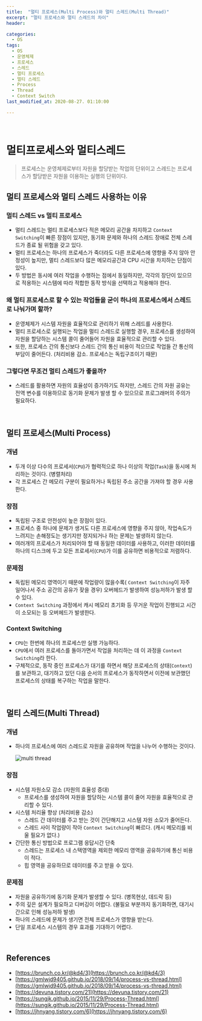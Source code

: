 ```yaml
---
title:  "멀티 프로세스(Multi Process)와 멀티 스레드(Multi Thread)"
excerpt: "멀티 프로세스와 멀티 스레드의 차이"
header:

categories:
  - OS
tags:
  - OS
  - 운영체제
  - 프로세스
  - 스레드
  - 멀티 프로세스
  - 멀티 스레드
  - Process
  - Thread
  - Context Switch
last_modified_at: 2020-08-27. 01:10:00

---
```


<br>

# 멀티프로세스와 멀티스레드

> 프로세스는 운영체제로부터 자원을 할당받는 작업의 단위이고 스레드는 프로세스가 할당받은 자원을 이용하는 실행의 단위이다.

## 멀티 프로세스와 멀티 스레드 사용하는 이유

### 멀티 스레드 vs 멀티 프로세스

- 멀티 스레드는 멀티 프로세스보다 적은 메모리 공간을 차지하고 `Context Switching`이 빠른 장점이 있지만, 동기화 문제와 하나의 스레드 장애로 전체 스레드가 종료 될 위험을 갖고 있다.
- 멀티 프로세스는 하나의 프로세스가 죽더라도 다른 프로세스에 영향을 주지 않아 안정성이 높지만, 멀티 스레드보다 많은 메모리공간과 CPU 시간을 차지하는 단점이 있다.
- 두 방법은 동시에 여러 작업을 수행하는 점에서 동일하지만, 각각의 장단이 있으므로 적용하는 시스템에 따라 적합한 동작 방식을 선택하고 적용해야 한다.

### 왜 멀티 프로세스로 할 수 있는 작업들을 굳이 하나의 프로세스에서 스레드로 나눠가며 할까?

- 운영체제가 시스템 자원을 효율적으로 관리하기 위해 스레드를 사용한다.
- 멀티 프로세스로 실행되는 작업을 멀티 스레드로 실행할 경우, 프로세스를 생성하여 자원을 할당하는 시스템 콜이 줄어들어 자원을 효율적으로 관리할 수 있다.
- 또한, 프로세스 간의 통신보다 스레드 간의 통신 비용이 적으므로 작업들 간 통신의 부담이 줄어든다. (처리비용 감소. 프로세스는 독립구조이기 때문)

### 그렇다면 무조건 멀티 스레드가 좋을까?

- 스레드를 활용하면 자원의 효율성이 증가하기도 하지만, 스레드 간의 자원 공유는 전역 변수를 이용하므로 동기화 문제가 발생 할 수 있으므로 프로그래머의 주의가 필요하다.

<br>

## 멀티 프로세스(Multi Process)

### 개념

- 두개 이상 다수의 프로세서(`CPU`)가 협력적으로 하나 이상의 작업(`Task`)을 동시에 처리하는 것이다. (병렬처리)
- 각 프로세스 간 메모리 구분이 필요하거나 독립된 주소 공간을 가져야 할 경우 사용한다.

### 장점

- 독립된 구조로 안전성이 높은 장점이 있다.
- 프로세스 중 하나에 문제가 생겨도 다른 프로세스에 영향을 주지 않아, 작업속도가 느려지는 손해정도는 생기지만 정지되거나 하는 문제는 발생하지 않는다.
- 여러개의 프로세스가 처리되어야 할 때 동일한 데이터를 사용하고, 이러한 데이터를 하나의 디스크에 두고 모든 프로세서(`CPU`)가 이를 공유하면 비용적으로 저렴하다.

### 문제점

- 독립된 메모리 영역이기 때문에 작업량이 많을수록( `Context Switching`이 자주 일어나서 주소 공간의 공유가 잦을 경우) 오버헤드가 발생하여 성능저하가 발생 할 수 있다.
- `Context Switching` 과정에서 캐시 메모리 초기화 등 무거운 작업이 진행되고 시간이 소모되는 등 오버헤드가 발생한다.

### Context Switching

- `CPU`는 한번에 하나의 프로세스만 실행 가능하다.
- `CPU`에서 여러 프로세스를 돌아가면서 작업을 처리하는 데 이 과정을 `Context Switching`라 한다.
- 구체적으로, 동작 중인 프로세스가 대기를 하면서 해당 프로세스의 상태(`Context`)를 보관하고, 대기하고 있던 다음 순서의 프로세스가 동작하면서 이전에 보관했던 프로세스의 상태를 복구하는 작업을 말한다.

<br>

## 멀티 스레드(Multi Thread)

### 개념

- 하나의 프로세스에 여러 스레드로 자원을 공유하며 작업을 나누어 수행하는 것이다.

  ![multi thread](https://user-images.githubusercontent.com/58318041/91327464-82c7d600-e800-11ea-818e-faf42b7ff162.png)

### 장점

- 시스템 자원소모 감소 (자원의 효율성 증대)
  - 프로세스를 생성하여 자원을 할당하는 시스템 콜이 줄어 자원을 효율적으로 관리할 수 있다.
- 시스템 처리율 향상 (처리비용 감소)
  - 스레드 간 데이터를 주고 받는 것이 간단해지고 시스템 자원 소모가 줄어든다.
  - 스레드 사이 작업량이 작아 `Context Switching`이 빠르다. (캐시 메모리를 비울 필요가 없다.)
- 간단한 통신 방법으로 프로그램 응답시간 단축
  - 스레드는 프로세스 내 스택영역을 제외한 메모리 영역을 공유하기에 통신 비용이 적다.
  - 힙 영역을 공유하므로 데이터를 주고 받을 수 있다.

### 문제점

- 자원을 공유하기에 동기화 문제가 발생할 수 있다. (병목현상, 데드락 등)
- 주의 깊은 설계가 필요하고 디버깅이 어렵다. (불필요 부분까지 동기화하면, 대기시간으로 인해 성능저하 발생)
- 하나의 스레드에 문제가 생기면 전체 프로세스가 영향을 받는다.
- 단일 프로세스 시스템의 경우 효과를 기대하기 어렵다.

<br>

## References

- [https://brunch.co.kr/@kd4/3](https://brunch.co.kr/@kd4/3)
- [https://gmlwjd9405.github.io/2018/09/14/process-vs-thread.html](https://gmlwjd9405.github.io/2018/09/14/process-vs-thread.html)
- [https://devuna.tistory.com/21](https://devuna.tistory.com/21)
- [https://sungjk.github.io/2015/11/29/Process-Thread.html](https://sungjk.github.io/2015/11/29/Process-Thread.html)
- [https://jhnyang.tistory.com/6](https://jhnyang.tistory.com/6)

